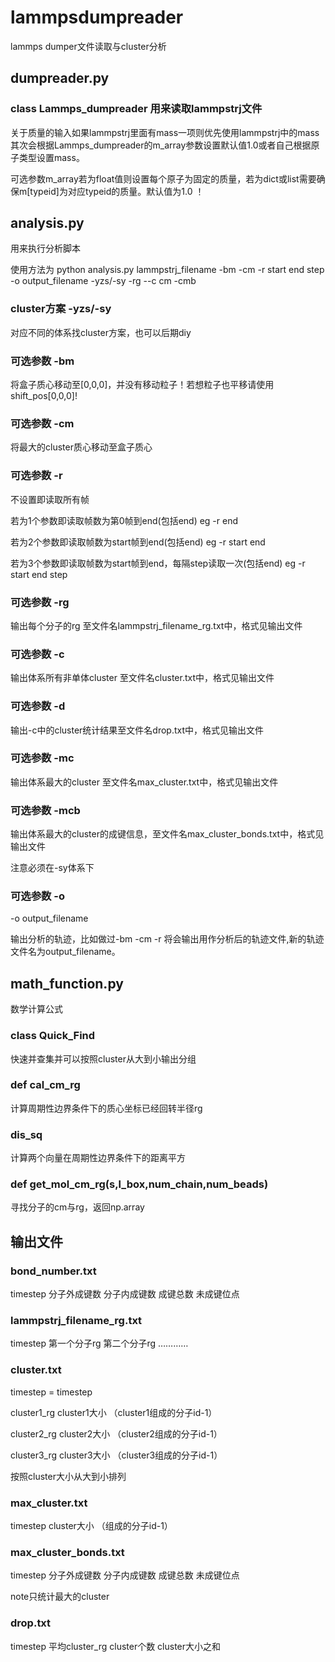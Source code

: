 # lammpsdumpreader
lammps dumper文件读取与cluster分析
## dumpreader.py 
### class Lammps_dumpreader 用来读取lammpstrj文件 

关于质量的输入如果lammpstrj里面有mass一项则优先使用lammpstrj中的mass
其次会根据Lammps_dumpreader的m_array参数设置默认值1.0或者自己根据原子类型设置mass。

可选参数m_array若为float值则设置每个原子为固定的质量，若为dict或list需要确保m[typeid]为对应typeid的质量。默认值为1.0 ！
## analysis.py
用来执行分析脚本

使用方法为 python analysis.py lammpstrj_filename -bm -cm -r start end step -o output_filename -yzs/-sy -rg --c cm -cmb
### cluster方案 -yzs/-sy
对应不同的体系找cluster方案，也可以后期diy

### 可选参数 -bm 
将盒子质心移动至[0,0,0]，并没有移动粒子！若想粒子也平移请使用shift_pos[0,0,0]!
### 可选参数 -cm
将最大的cluster质心移动至盒子质心

### 可选参数 -r 
不设置即读取所有帧

若为1个参数即读取帧数为第0帧到end(包括end) eg -r end

若为2个参数即读取帧数为start帧到end(包括end) eg -r start end

若为3个参数即读取帧数为start帧到end，每隔step读取一次(包括end) eg -r start end step

### 可选参数 -rg 
输出每个分子的rg 至文件名lammpstrj_filename_rg.txt中，格式见输出文件
### 可选参数 -c
输出体系所有非单体cluster 至文件名cluster.txt中，格式见输出文件
### 可选参数 -d
输出-c中的cluster统计结果至文件名drop.txt中，格式见输出文件
### 可选参数 -mc
输出体系最大的cluster 至文件名max_cluster.txt中，格式见输出文件

### 可选参数 -mcb
输出体系最大的cluster的成键信息，至文件名max_cluster_bonds.txt中，格式见输出文件

注意必须在-sy体系下
### 可选参数 -o
-o output_filename

输出分析的轨迹，比如做过-bm -cm -r 将会输出用作分析后的轨迹文件,新的轨迹文件名为output_filename。

## math_function.py
数学计算公式
### class Quick_Find
快速并查集并可以按照cluster从大到小输出分组
### def cal_cm_rg
计算周期性边界条件下的质心坐标已经回转半径rg
### dis_sq
计算两个向量在周期性边界条件下的距离平方
### def get_mol_cm_rg(s,l_box,num_chain,num_beads)
寻找分子的cm与rg，返回np.array

## 输出文件 
### bond_number.txt
timestep 分子外成键数 分子内成键数 成键总数 未成键位点
### lammpstrj_filename_rg.txt
timestep 第一个分子rg 第二个分子rg …………
### cluster.txt
timestep = timestep

cluster1_rg cluster1大小 （cluster1组成的分子id-1）

cluster2_rg cluster2大小 （cluster2组成的分子id-1）

cluster3_rg cluster3大小 （cluster3组成的分子id-1）

按照cluster大小从大到小排列
### max_cluster.txt
timestep cluster大小 （组成的分子id-1）
### max_cluster_bonds.txt
timestep 分子外成键数 分子内成键数 成键总数 未成键位点

note只统计最大的cluster
### drop.txt
timestep 平均cluster_rg cluster个数 cluster大小之和  
